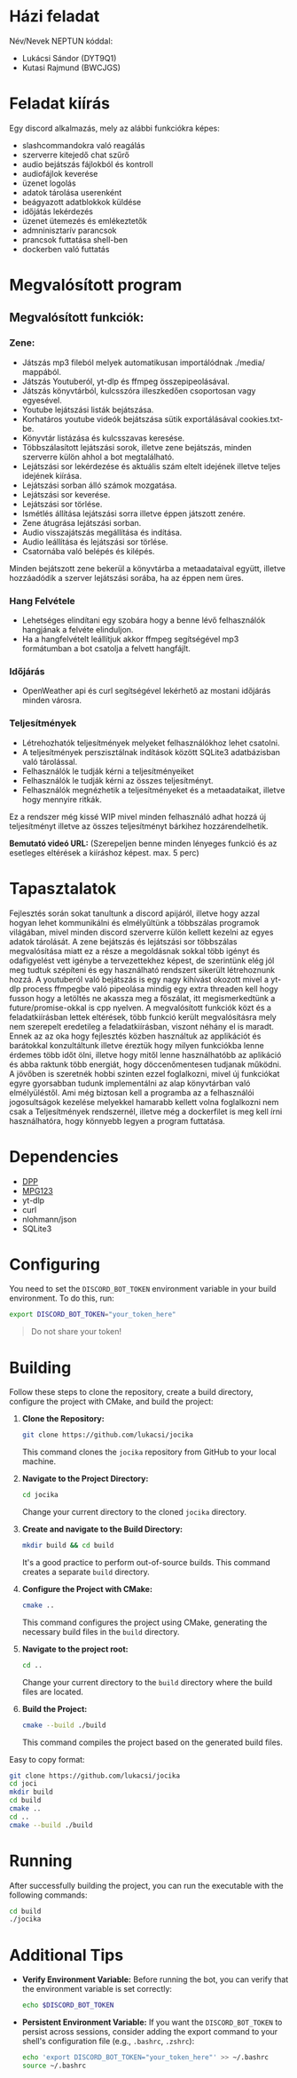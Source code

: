 # Házi feladat

Név/Nevek NEPTUN kóddal:
- Lukácsi Sándor (DYT9Q1)
- Kutasi Rajmund (BWCJGS)

# Feladat kiírás
Egy discord alkalmazás, mely az alábbi funkciókra képes:
* slashcommandokra való reagálás
* szerverre kitejedő chat szűrő
* audio bejátszás fájlokból és kontroll
* audiofájlok keverése
* üzenet logolás
* adatok tárolása userenként
* beágyazott adatblokkok küldése
* időjátás lekérdezés
* üzenet ütemezés és emlékeztetők
* admninisztarív parancsok
* prancsok futtatása shell-ben
* dockerben való futtatás

# Megvalósított program
## Megvalósított funkciók:
### Zene:
- Játszás mp3 fileból melyek automatikusan importálódnak ./media/ mappából.
- Játszás Youtuberól, yt-dlp és ffmpeg összepipeolásával.
- Játszás könyvtárból, kulcsszóra illeszkedően csoportosan vagy egyesével.
- Youtube lejátszási listák bejátszása.
- Korhatáros youtube videók bejátszása sütik exportálásával cookies.txt-be.
- Könyvtár listázása és kulcsszavas keresése.
- Többszálasított lejátszási sorok, illetve zene bejátszás, minden szerverre külön ahhol a bot megtalálható.
- Lejátszási sor lekérdezése és aktuális szám eltelt idejének illetve teljes idejének kiírása.
- Lejátszási sorban álló számok mozgatása.
- Lejátszási sor keverése.
- Lejátszási sor törlése.
- Ismétlés állítása lejátszási sorra illetve éppen játszott zenére.
- Zene átugrása lejátszási sorban.
- Audio visszajátszás megállítása és indítása.
- Audio leállítása és lejátszási sor törlése.
- Csatornába való belépés és kilépés.

Minden bejátszott zene bekerül a könyvtárba a metaadataival együtt, illetve hozzáadódik a szerver lejátszási sorába, ha az éppen nem üres.

### Hang Felvétele
- Lehetséges elindítani egy szobára hogy a benne lévő felhasználók hangjának a felvéte elinduljon.
- Ha a hangfelvételt leállítjuk akkor ffmpeg segítségével mp3 formátumban a bot csatolja a felvett hangfájlt.

### Időjárás
- OpenWeather api és curl segítségével lekérhető az mostani időjárás minden városra.

### Teljesítmények
- Létrehozhatók teljesítmények melyeket felhasználókhoz lehet csatolni.
- A teljesítmények perszisztálnak indítások között SQLite3 adatbázisban való tárolással.
- Felhasználók le tudják kérni a teljesítményeiket
- Felhasználók le tudják kérni az összes teljesítményt.
- Felhasználók megnézhetik a teljesítményeket és a metaadataikat, illetve hogy mennyire ritkák.

Ez a rendszer még kissé WIP mivel minden felhasználó adhat hozzá új teljesítményt illetve az összes teljesítményt bárkihez hozzárendelhetik.

**Bemutató videó URL:**
(Szerepeljen benne minden lényeges funkció és az esetleges eltérések a kiíráshoz képest. max. 5 perc)

# Tapasztalatok

Fejlesztés során sokat tanultunk a discord apijáról, illetve hogy azzal hogyan lehet kommunikálni és elmélyűltünk a többszálas programok világában, mivel minden discord szerverre külön kellett kezelni az egyes adatok tárolását. A zene bejátszás és lejátszási sor többszálas megvalósítása miatt ez a része a megoldásnak sokkal több igényt és odafigyelést vett igénybe a tervezettekhez képest, de szerintünk elég jól meg tudtuk szépíteni és egy használható rendszert sikerült létrehoznunk hozzá. A youtuberól való bejátszás is egy nagy kihívást okozott mivel a yt-dlp process ffmpegbe való pipeolása mindig egy extra threaden kell hogy fusson hogy a letöltés ne akassza meg a főszálat, itt megismerkedtünk a future/promise-okkal is cpp nyelven. A megvalósított funkciók közt és a feladatkiírásban lettek eltérések, több funkció került megvalósításra mely nem szerepelt eredetileg a feladatkiírásban, viszont néhány el is maradt. Ennek az az oka hogy fejlesztés közben használtuk az applikációt és barátokkal konzultáltunk illetve éreztük hogy milyen funkciókba lenne érdemes több időt ölni, illetve hogy mitől lenne használhatóbb az aplikáció és abba raktunk több energiát, hogy döccenőmentesen tudjanak működni. A jövőben is szeretnék hobbi szinten ezzel foglalkozni, mivel új funkciókat egyre gyorsabban tudunk implementálni az alap könyvtárban való elmélyüléstől. Ami még biztosan kell a programba az a felhasználói jogosultságok kezelése melyekkel hamarabb kellett volna foglalkozni nem csak a Teljesítmények rendszernél, illetve még a dockerfilet is meg kell írni használhatóra, hogy könnyebb legyen a program futtatása.
# Dependencies

- [DPP](https://github.com/brainboxdotcc/DPP)
- [MPG123](https://www.mpg123.de/)
- yt-dlp
- curl
- nlohmann/json
- SQLite3


# Configuring

You need to set the `DISCORD_BOT_TOKEN` environment variable in your build environment. To do this, run:

```bash
export DISCORD_BOT_TOKEN="your_token_here"
```

> Do not share your token!

# Building

Follow these steps to clone the repository, create a build directory, configure the project with CMake, and build the project:

1. **Clone the Repository:**
   ```bash
   git clone https://github.com/lukacsi/jocika
   ```
   This command clones the `jocika` repository from GitHub to your local machine.

2. **Navigate to the Project Directory:**
   ```bash
   cd jocika
   ```
   Change your current directory to the cloned `jocika` directory.

3. **Create and navigate to the Build Directory:**
   ```bash
   mkdir build && cd build
   ```
   It's a good practice to perform out-of-source builds. This command creates a separate `build` directory.

4. **Configure the Project with CMake:**
   ```bash
   cmake ..
   ```
   This command configures the project using CMake, generating the necessary build files in the `build` directory.

5. **Navigate to the project root:**
   ```bash
   cd ..
   ```
   Change your current directory to the `build` directory where the build files are located.

6. **Build the Project:**
   ```bash
   cmake --build ./build
   ```
   This command compiles the project based on the generated build files.

Easy to copy format:
```bash
git clone https://github.com/lukacsi/jocika
cd joci
mkdir build
cd build
cmake ..
cd ..
cmake --build ./build
```

# Running

After successfully building the project, you can run the executable with the following commands:

```bash
cd build
./jocika
```

# Additional Tips

- **Verify Environment Variable:**
  Before running the bot, you can verify that the environment variable is set correctly:

  ```bash
  echo $DISCORD_BOT_TOKEN
  ```

- **Persistent Environment Variable:**
  If you want the `DISCORD_BOT_TOKEN` to persist across sessions, consider adding the export command to your shell's configuration file (e.g., `.bashrc`, `.zshrc`):

  ```bash
  echo 'export DISCORD_BOT_TOKEN="your_token_here"' >> ~/.bashrc
  source ~/.bashrc
  ```
